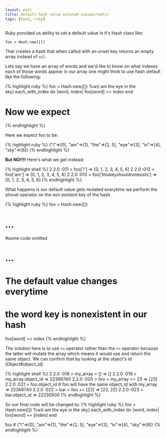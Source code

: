 ```yaml
---
layout: post
title: Default hash value mutated unexpectedly!
tags: [hash, ruby]
---
```


Ruby provided us ability to set a default value in it's Hash class like:

`foo = Hash.new([])`

That creates a hash that when called with an unset key returns an empty array
instead of `nil`.

Lets say we have an array of words and we'd like to know on what indexes each
of those words appear in our array one might think to use hash default like
the following:

{% highlight ruby %}
foo = Hash.new([])
%w(i am the eye in the sky).each_with_index do |word, index|
  foo[word] << index
end

# Now we expect 
{% endhighlight %}

Here we expect foo to be:

{% highlight ruby %}
{"i"=>[0], "am"=>[1], "the"=>[2, 5], "eye"=>[3], "in"=>[4], "sky"=>[6]}
{% endhighlight %}

**But NO!!!!** Here's what we get instead:

{% highlight shell %}
2.2.0 :011 > foo['i']
 => [0, 1, 2, 3, 4, 5, 6] 
2.2.0 :012 > foo['am']
 => [0, 1, 2, 3, 4, 5, 6] 
2.2.0 :013 > foo['thiskeyshouldnotexists']
 => [0, 1, 2, 3, 4, 5, 6] 
{% endhighlight %}


What happens is our default value gets mutated everytime we perform the shovel operator on the non existent key of the hash

{% highlight ruby %}
foo = Hash.new([])
# ...
#some code omitted
# ...
# The default value changes everytime
# the word key is nonexistent in our hash
foo[word] << index 
{% endhighlight %}


The solution here is to use `+=` operator rather than the `<<` operator because the latter will mutate the array which means it would use and return the same object.
We can confirm that by looking at the object's id (Object#object_id)

{% highlight shell %}
2.2.0 :018 > my_array = []
 => [] 
2.2.0 :019 > my_array.object_id
 => 22368740 
2.2.0 :020 > foo = my_array << 23
 => [23] 
2.2.0 :021 > foo.object_id # foo will have the same object_id with my_array
 => 22368740 
2.2.0 :022 > bar = foo += [22]
 => [23, 22] 
2.2.0 :023 > bar.object_id
 => 22230500 
{% endhighlight %}

So our final code will be changed to:
{% highlight ruby %}
foo = Hash.new([])
%w(i am the eye in the sky).each_with_index do |word, index|
  foo[word] += [index]
end

foo #  {"i"=>[0], "am"=>[1], "the"=>[2, 5], "eye"=>[3], "in"=>[4], "sky"=>[6]}
{% endhighlight %}

